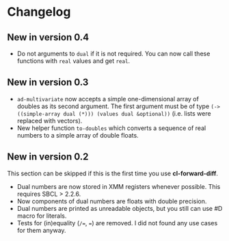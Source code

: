 # Changelog

## New in version 0.4

* Do not arguments to `dual` if it is not required. You can now call these
  functions with `real` values and get `real`.

## New in version 0.3

* `ad-multivariate` now accepts a simple one-dimensional array of doubles as its
  second argument. The first argument must be of type `(-> ((simple-array dual
  (*))) (values dual &optional))` (i.e. lists were replaced with vectors).
* New helper function `to-doubles` which converts a sequence of real numbers to
  a simple array of double floats.

## New in version 0.2

This section can be skipped if this is the first time you use
**cl-forward-diff**.

* Dual numbers are now stored in XMM registers whenever possible. This requires
  SBCL > 2.2.6.
* Now components of dual numbers are floats with double precision.
* Dual numbers are printed as unreadable objects, but you still can use #D macro
  for literals.
* Tests for (in)equality (`/=`, `=`) are removed. I did not found any use cases
  for them anyway.
